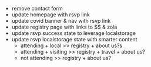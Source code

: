 - remove contact form
- update homepage with rsvp link
- update covid banner & nav with rsvp link
- update registry page with links to $$ & zola
- update rsvp success state to leverage localstorage
- update rsvp localstorage state with smarter content
  - attending + local >> registry + about us?s
  - attending + visiting >> registry + travel + about us?
  - not attending >> registry + about us?
